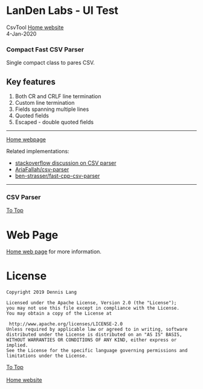 # LanDen Labs - UI Test  
CsvTool [Home website](http://landenlabs.com)  
4-Jan-2020  
  
### Compact Fast CSV Parser   
Single compact class to pares CSV.

## Key features   
1. Both CR and CRLF line termination
2. Custom line termination
3. Fields spanning multiple lines
4. Quoted fields
5. Escaped - double quoted fields
 
***  
  
[Home webpage ](http://landenlabs.com/index.html) 

Related implementations:

* [stackoverflow discussion on CSV parser](https://stackoverflow.com/questions/1120140/how-can-i-read-and-parse-csv-files-in-c)
* [AriaFallah/csv-parser](https://github.com/AriaFallah/csv-parser)
* [ben-strasser/fast-cpp-csv-parser](https://github.com/ben-strasser/fast-cpp-csv-parser)
  
---  
<a name="csv"></a>  
### CSV Parser 
  
  

[To Top](#csv)  

# Web Page  
  
[Home web page](http://landenlabs.com/android/index.html) for more information.  
  
# License  
  
```  
Copyright 2019 Dennis Lang  
  
Licensed under the Apache License, Version 2.0 (the "License");  
you may not use this file except in compliance with the License.  
You may obtain a copy of the License at  
  
 http://www.apache.org/licenses/LICENSE-2.0  
Unless required by applicable law or agreed to in writing, software  
distributed under the License is distributed on an "AS IS" BASIS,  
WITHOUT WARRANTIES OR CONDITIONS OF ANY KIND, either express or implied.  
See the License for the specific language governing permissions and  
limitations under the License.  
```   
  
[To Top](#csv)  
<br>[Home website](http://landenlabs.com)